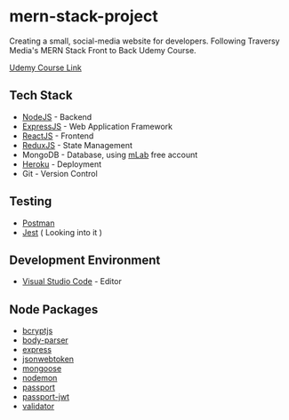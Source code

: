 # mern-stack-project

Creating a small, social-media website for developers.
Following Traversy Media's MERN Stack Front to Back Udemy Course.

[Udemy Course Link](https://www.udemy.com/mern-stack-front-to-back/)

## Tech Stack

* [NodeJS](https://nodejs.org/en/) - Backend
* [ExpressJS](https://expressjs.com/) - Web Application Framework
* [ReactJS](https://reactjs.org/) - Frontend
* [ReduxJS](https://redux.js.org/) - State Management
* MongoDB - Database, using [mLab](https://mlab.com/) free account
* [Heroku](https://www.heroku.com/) - Deployment
* Git - Version Control

## Testing

* [Postman](https://www.getpostman.com/)
* [Jest](https://facebook.github.io/jest/) ( Looking into it )

## Development Environment

* [Visual Studio Code](https://code.visualstudio.com/) - Editor

## Node Packages

* [bcryptjs](https://www.npmjs.com/package/bcryptjs)
* [body-parser](https://www.npmjs.com/package/body-parser)
* [express](https://www.npmjs.com/package/express)
* [jsonwebtoken](https://www.npmjs.com/package/jsonwebtoken)
* [mongoose](https://www.npmjs.com/package/mongoose)
* [nodemon](https://www.npmjs.com/package/nodemon)
* [passport](https://www.npmjs.com/package/passport)
* [passport-jwt](https://www.npmjs.com/package/passport-jwt)
* [validator](https://www.npmjs.com/package/validator)
